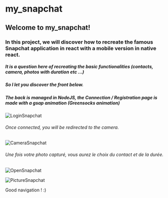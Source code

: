 # my_snapchat
## Welcome to my_snapchat!
### In this project, we will discover how to recreate the famous Snapchat application in react with a mobile version in native react.
##### It is a question here of recreating the basic functionalities (contacts, camera, photos with duration etc ...)
##### So I let you discover the front below.

##### The back is managed in NodeJS, the Connection / Registration page is made with a gsap animation (Greensocks animation)
![LoginSnapchat](https://user-images.githubusercontent.com/60606478/84536140-819d0780-aced-11ea-8584-1214d72b9616.png)

###### Once connected, you will be redirected to the camera.

![CameraSnapchat](https://user-images.githubusercontent.com/60606478/84536143-8366cb00-aced-11ea-9828-337d90cadfa0.png)

###### Une fois votre photo capturé, vous aurez le choix du contact et de la durée.

![OpenSnapchat](https://user-images.githubusercontent.com/60606478/84536150-8497f800-aced-11ea-8db3-ebea0b214254.png)

![PictureSnapchat](https://user-images.githubusercontent.com/60606478/84536152-85c92500-aced-11ea-9a89-3675e667dbf6.png)

 Good navigation ! :)
